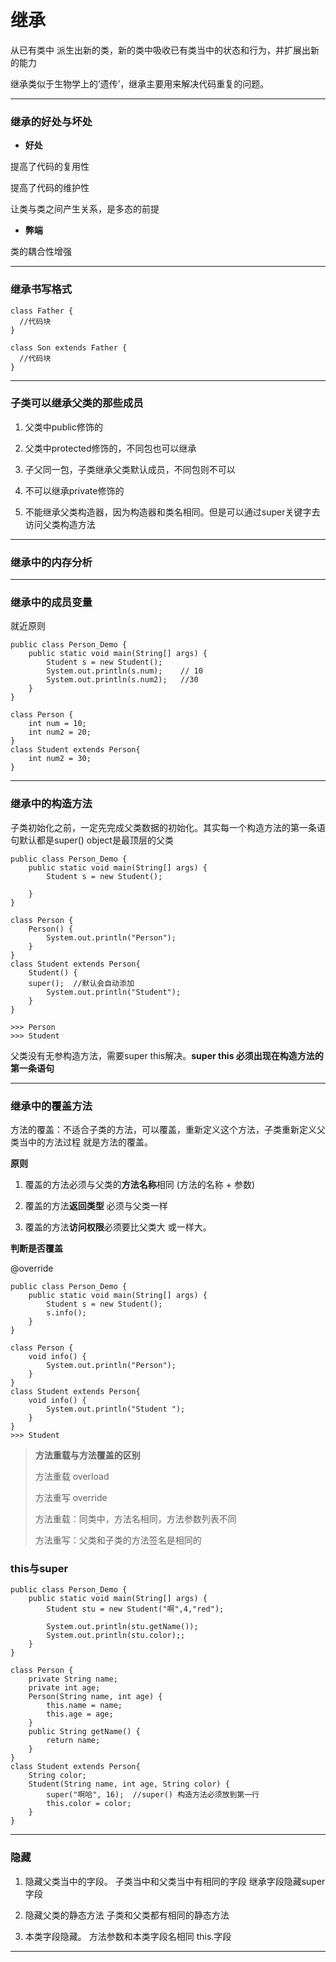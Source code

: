 # 继承

从已有类中 派生出新的类，新的类中吸收已有类当中的状态和行为，并扩展出新的能力

继承类似于生物学上的‘遗传’，继承主要用来解决代码重复的问题。

---

### 继承的好处与坏处
- **好处**

提高了代码的复用性

提高了代码的维护性

让类与类之间产生关系，是多态的前提

- **弊端**

类的耦合性增强

---

### 继承书写格式
```
class Father {
  //代码块
}

class Son extends Father {
  //代码块
}
```

---

### 子类可以继承父类的那些成员
1. 父类中public修饰的

2. 父类中protected修饰的，不同包也可以继承

3. 子父同一包，子类继承父类默认成员，不同包则不可以

4. 不可以继承private修饰的

5. 不能继承父类构造器，因为构造器和类名相同。但是可以通过super关键字去访问父类构造方法


---

### 继承中的内存分析



---

### 继承中的成员变量

就近原则

```
public class Person_Demo {
	public static void main(String[] args) {
		Student s = new Student();
		System.out.println(s.num);    // 10
		System.out.println(s.num2);   //30
	}
}

class Person {
	int num = 10;
	int num2 = 20;
}
class Student extends Person{
	int num2 = 30;
}

```

---

### 继承中的构造方法

子类初始化之前，一定先完成父类数据的初始化。其实每一个构造方法的第一条语句默认都是super() object是最顶层的父类

```
public class Person_Demo {
	public static void main(String[] args) {
		Student s = new Student();

	}
}

class Person {
	Person() {
		System.out.println("Person");
	}
}
class Student extends Person{
	Student() {
    super();  //默认会自动添加
		System.out.println("Student");
	}
}

>>> Person
>>> Student
```

父类没有无参构造方法，需要super this解决。**super this 必须出现在构造方法的第一条语句**


---

### 继承中的覆盖方法

方法的覆盖：不适合子类的方法，可以覆盖，重新定义这个方法，子类重新定义父类当中的方法过程 就是方法的覆盖。

**原则**

1. 覆盖的方法必须与父类的**方法名称**相同 (方法的名称 + 参数)

2. 覆盖的方法**返回类型** 必须与父类一样

3. 覆盖的方法**访问权限**必须要比父类大 或一样大。

**判断是否覆盖**

@override

```
public class Person_Demo {
	public static void main(String[] args) {
		Student s = new Student();
		s.info();
	}
}

class Person {
	void info() {
		System.out.println("Person");
	}
}
class Student extends Person{
	void info() {
		System.out.println("Student ");
	}
}
>>> Student
```
> **方法重载与方法覆盖的区别**
>
>方法重载 overload
>
>方法重写 override
>
> 方法重载：同类中，方法名相同，方法参数列表不同
>
> 方法重写：父类和子类的方法签名是相同的


### this与super
```
public class Person_Demo {
	public static void main(String[] args) {
		Student stu = new Student("啊",4,"red");

		System.out.println(stu.getName());
		System.out.println(stu.color);;
	}
}

class Person {
	private String name;
	private int age;
	Person(String name, int age) {
		this.name = name;
		this.age = age;
	}
	public String getName() {
		return name;
	}
}
class Student extends Person{
	String color;
	Student(String name, int age, String color) {
		super("啊哈", 16);  //super() 构造方法必须放到第一行
		this.color = color;
	}
}
```

---

### 隐藏
1. 隐藏父类当中的字段。 子类当中和父类当中有相同的字段 继承字段隐藏super字段

2. 隐藏父类的静态方法 子类和父类都有相同的静态方法

3. 本类字段隐藏。 方法参数和本类字段名相同 this.字段

---

